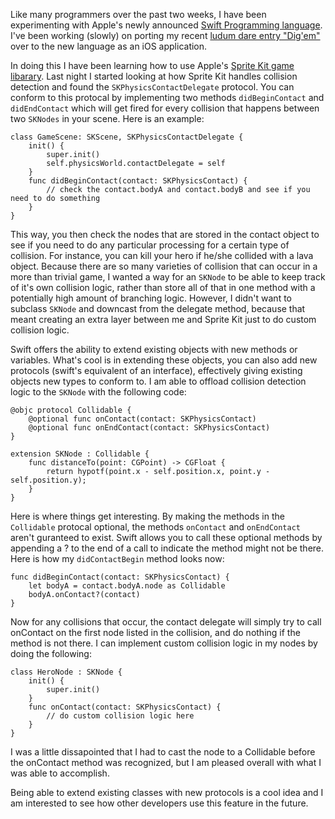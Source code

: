 Like many programmers over the past two weeks, I have been experimenting with Apple's newly announced [Swift Programming language](https://developer.apple.com/swift/).  I've been working (slowly) on porting my recent [ludum dare entry "Dig'em"](http://www.ludumdare.com/compo/ludum-dare-29/?action=preview&uid=8599) over to the new language as an iOS application.

In doing this I have been learning how to use Apple's [Sprite Kit game libarary](https://developer.apple.com/library/ios/documentation/GraphicsAnimation/Conceptual/SpriteKit_PG/Introduction/Introduction.html).  Last night I started looking at how Sprite Kit handles collision detection and found the `SKPhysicsContactDelegate` protocol.  You can conform to this protocal by implementing two methods `didBeginContact` and `didEndContact` which will get fired for every collision that happens between two `SKNodes` in your scene.  Here is an example:


    class GameScene: SKScene, SKPhysicsContactDelegate {
        init() {
            super.init()
            self.physicsWorld.contactDelegate = self
        }
        func didBeginContact(contact: SKPhysicsContact) {
            // check the contact.bodyA and contact.bodyB and see if you need to do something
        }
    }

This way, you then check the nodes that are stored in the contact object to see if you need to do any particular processing for a certain type of collision.  For instance, you can kill your hero if he/she collided with a lava object.  Because there are so many varieties of collision that can occur in a more than trivial game, I wanted a way for an `SKNode` to be able to keep track of it's own collision logic, rather than store all of that in one method with a potentially high amount of branching logic.  However, I didn't want to subclass `SKNode` and downcast from the delegate method, because that meant creating an extra layer between me and Sprite Kit just to do custom collision logic.

Swift offers the ability to extend existing objects with new methods or variables.  What's cool is in extending these objects, you can also add new protocols (swift's equivalent of an interface), effectively giving existing objects new types to conform to.  I am able to offload collision detection logic to the `SKNode` with the following code:

    @objc protocol Collidable {
        @optional func onContact(contact: SKPhysicsContact)
        @optional func onEndContact(contact: SKPhysicsContact)
    }

    extension SKNode : Collidable {
        func distanceTo(point: CGPoint) -> CGFloat {
            return hypotf(point.x - self.position.x, point.y - self.position.y);
        }
    }

Here is where things get interesting.  By making the methods in the `Collidable` protocal optional, the methods `onContact` and `onEndContact` aren't guranteed to exist.  Swift allows you to call these optional methods by appending a ? to the end of a call to indicate the method might not be there. Here is how my `didContactBegin` method looks now:

    func didBeginContact(contact: SKPhysicsContact) {
        let bodyA = contact.bodyA.node as Collidable
        bodyA.onContact?(contact)
    }    

Now for any collisions that occur, the contact delegate will simply try to call onContact on the first node listed in the collision, and do nothing if the method is not there.  I can implement custom collision logic in my nodes by doing the following:

    class HeroNode : SKNode {
        init() {
            super.init()
        }
        func onContact(contact: SKPhysicsContact) {
            // do custom collision logic here
        }
    }

I was a little dissapointed that I had to cast the node to a Collidable before the onContact method was recognized, but I am pleased overall with what I was able to accomplish.  

Being able to extend existing classes with new protocols is a cool idea and I am interested to see how other developers use this feature in the future.




